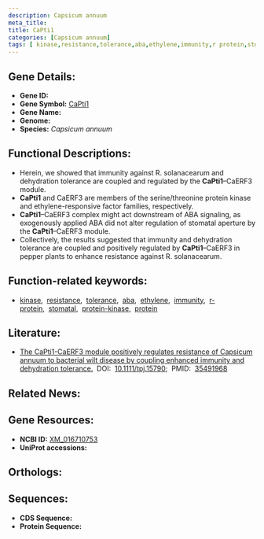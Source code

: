 ```yaml
---
description: Capsicum annuum
meta_title:
title: CaPti1
categories: [Capsicum annuum]
tags: [ kinase,resistance,tolerance,aba,ethylene,immunity,r protein,stomatal,protein kinase,protein ]
---
```


## Gene Details:
- **Gene ID:** []()
- **Gene Symbol:** <u>CaPti1</u>
- **Gene Name:** 
- **Genome:** []()
- **Species:** *Capsicum annuum*

## Functional Descriptions:
   - Herein, we showed that immunity against R. solanacearum and dehydration tolerance are coupled and regulated by the **CaPti1**–CaERF3 module.
   - **CaPti1** and CaERF3 are members of the serine/threonine protein kinase and ethylene-responsive factor families, respectively.
   - **CaPti1**–CaERF3 complex might act downstream of ABA signaling, as exogenously applied ABA did not alter regulation of stomatal aperture by the **CaPti1**–CaERF3 module.
   - Collectively, the results suggested that immunity and dehydration tolerance are coupled and positively regulated by **CaPti1**–CaERF3 in pepper plants to enhance resistance against R. solanacearum.

## Function-related keywords:
   - [kinase](/tags/kinase/),&nbsp;&nbsp;[resistance](/tags/resistance/),&nbsp;&nbsp;[tolerance](/tags/tolerance/),&nbsp;&nbsp;[aba](/tags/aba/),&nbsp;&nbsp;[ethylene](/tags/ethylene/),&nbsp;&nbsp;[immunity](/tags/immunity/),&nbsp;&nbsp;[r-protein](/tags/r-protein/),&nbsp;&nbsp;[stomatal](/tags/stomatal/),&nbsp;&nbsp;[protein-kinase](/tags/protein-kinase/),&nbsp;&nbsp;[protein](/tags/protein/)

## Literature:
   - [The CaPti1-CaERF3 module positively regulates resistance of Capsicum annuum to bacterial wilt disease by coupling enhanced immunity and dehydration tolerance.](https://doi.org/10.1111/tpj.15790)&nbsp;&nbsp;DOI:&nbsp;&nbsp;[10.1111/tpj.15790](https://doi.org/10.1111/tpj.15790);&nbsp;&nbsp;PMID:&nbsp;&nbsp;[35491968](https://pubmed.ncbi.nlm.nih.gov/35491968/)

## Related News:

## Gene Resources:
- **NCBI ID:**  [XM_016710753](https://www.ncbi.nlm.nih.gov/gene/?term=XM_016710753)
- **UniProt accessions:**  [](https://www.uniprot.org/uniprotkb//entry)

## Orthologs:

## Sequences:
- **CDS Sequence:**
- **Protein Sequence:**
